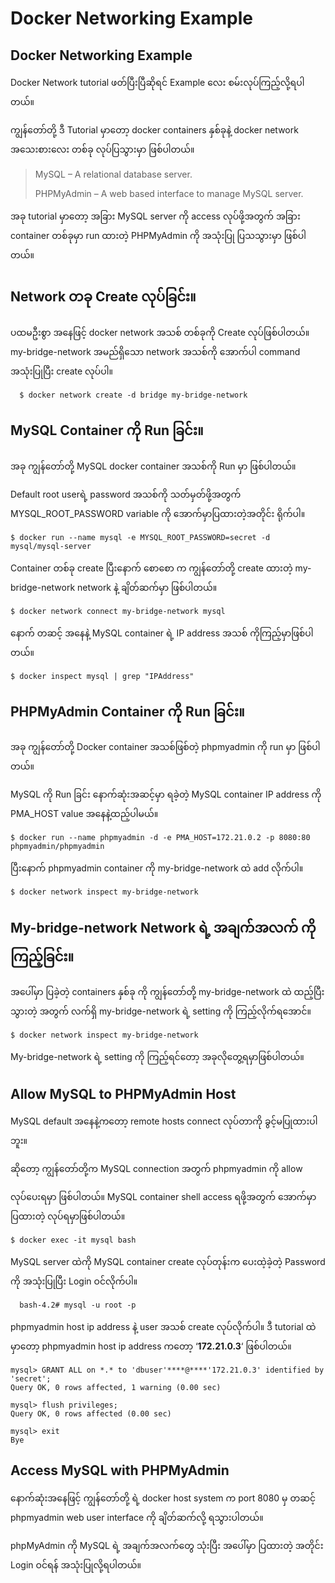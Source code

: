 # Docker Networking Example

## Docker Networking Example

Docker Network tutorial ဖတ်ပြီးပြီဆိုရင် Example လေး စမ်းလုပ်ကြည့်လို့ရပါတယ်။

ကျွန်တော်တို့ ဒီ Tutorial မှာတော့ docker containers နှစ်ခုနဲ့ docker network အသေးစားလေး တစ်ခု လုပ်ပြသွားမှာ ဖြစ်ပါတယ်။

> MySQL – A relational database server.
>
> PHPMyAdmin – A web based interface to manage MySQL server.

အခု tutorial မှာတော့ အခြား MySQL server ကို access လုပ်ဖို့အတွက် အခြား container တစ်ခုမှာ run ထားတဲ့ PHPMyAdmin ကို အသုံးပြု ပြသသွားမှာ ဖြစ်ပါတယ်။

## Network တခု Create လုပ်ခြင်း။

ပထမဦးစွာ အနေဖြင့် docker network အသစ် တစ်ခုကို Create လုပ်ဖြစ်ပါတယ်။ my-bridge-network အမည်ရှိသော network အသစ်ကို အောက်ပါ command အသုံးပြုပြီး create လုပ်ပါ။

```text
  $ docker network create -d bridge my-bridge-network
```

## MySQL Container ကို Run ခြင်း။

အခု ကျွန်တော်တို့ MySQL docker container အသစ်ကို Run မှာ ဖြစ်ပါတယ်။

Default root userရဲ့ password အသစ်ကို သတ်မှတ်ဖို့အတွက် MYSQL\_ROOT\_PASSWORD variable ကို အောက်မှာပြထားတဲ့အတိုင်း ရိုက်ပါ။

```text
$ docker run --name mysql -e MYSQL_ROOT_PASSWORD=secret -d mysql/mysql-server
```

Container တစ်ခု create ပြီးနောက် စောစော က ကျွန်တော်တို့ create ထားတဲ့ my-bridge-network network နဲ့ ချိတ်ဆက်မှာ ဖြစ်ပါတယ်။

```text
$ docker network connect my-bridge-network mysql
```

နောက် တဆင့် အနေနဲ့ MySQL container ရဲ့ IP address အသစ် ကိုကြည့်မှာဖြစ်ပါတယ်။

```text
$ docker inspect mysql | grep "IPAddress"
```

## PHPMyAdmin Container ကို Run ခြင်း။

အခု ကျွန်တော်တို့ Docker container အသစ်ဖြစ်တဲ့ phpmyadmin ကို run မှာ ဖြစ်ပါတယ်။

MySQL ကို Run ခြင်း နောက်ဆုံးအဆင့်မှာ ရခဲ့တဲ့ MySQL container IP address ကို PMA\_HOST value အနေနဲ့ထည့်ပါမယ်။

```text
$ docker run --name phpmyadmin -d -e PMA_HOST=172.21.0.2 -p 8080:80 phpmyadmin/phpmyadmin
```

ပြီးနောက် phpmyadmin container ကို my-bridge-network ထဲ add လိုက်ပါ။

```text
$ docker network inspect my-bridge-network
```

## My-bridge-network Network ရဲ့ အချက်အလက် ကိုကြည့်ခြင်း။

အပေါ်မှာ ပြခဲ့တဲ့ containers နှစ်ခု ကို ကျွန်တော်တို့ my-bridge-network ထဲ ထည့်ပြီးသွားတဲ့ အတွက် လက်ရှိ my-bridge-network ရဲ့ setting ကို ကြည့်လိုက်ရအောင်။

```text
$ docker network inspect my-bridge-network
```

My-bridge-network ရဲ့ setting ကို ကြည့်ရင်တော့ အခုလိုတွေ့ရမှာဖြစ်ပါတယ်။

## Allow MySQL to PHPMyAdmin Host

MySQL default အနေနဲ့ကတော့ remote hosts connect လုပ်တာကို ခွင့်မပြုထားပါဘူး။

ဆိုတော့ ကျွန်တော်တို့က MySQL connection အတွက် phpmyadmin ကို allow

လုပ်ပေးရမှာ ဖြစ်ပါတယ်။ MySQL container shell access ရဖို့အတွက် အောက်မှာ ပြထားတဲ့ လုပ်ရမှာဖြစ်ပါတယ်။

```text
$ docker exec -it mysql bash
```

MySQL server ထဲကို MySQL container create လုပ်တုန်းက ပေးထဲ့ခဲ့တဲ့ Password ကို အသုံးပြုပြီး Login ဝင်လိုက်ပါ။

```text
  bash-4.2# mysql -u root -p
```

phpmyadmin host ip address နဲ့ user အသစ် create လုပ်လိုက်ပါ။ ဒီ tutorial ထဲမှာတော့ phpmyadmin host ip address ကတော့ ‘**172.21.0.3**‘ ဖြစ်ပါတယ်။

```text
mysql> GRANT ALL on *.* to 'dbuser'****@****'172.21.0.3' identified by 'secret';
Query OK, 0 rows affected, 1 warning (0.00 sec)

mysql> flush privileges;
Query OK, 0 rows affected (0.00 sec)

mysql> exit
Bye
```

## Access MySQL with PHPMyAdmin

နောက်ဆုံးအနေဖြင့် ကျွန်တော်တို့ ရဲ့ docker host system က port 8080 မှ တဆင့် phpmyadmin web user interface ကို ချိတ်ဆက်လို့ ရသွားပါတယ်။

phpMyAdmin ကို MySQL ရဲ့ အချက်အလက်တွေ သုံးပြီး အပေါ်မှာ ပြထားတဲ့ အတိုင်း Login ဝင်ရန် အသုံးပြုလို့ရပါတယ်။

